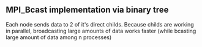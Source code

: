 MPI_Bcast implementation via binary tree
-
Each node sends data to 2 of it's direct childs. Because childs are working in parallel, broadcasting large amounts of data works faster (while bcasting large amount of data among n processes)
